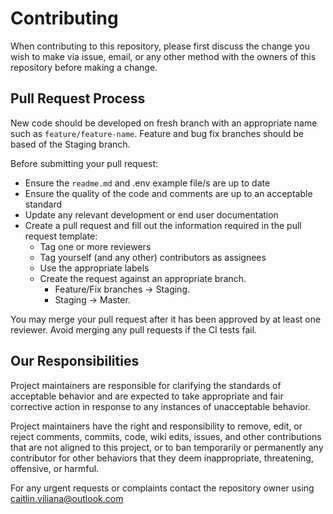 # Contributing

When contributing to this repository, please first discuss the change you wish to make via issue,
email, or any other method with the owners of this repository before making a change. 

## Pull Request Process
New code should be developed on fresh branch with an appropriate name such as `feature/feature-name`. Feature and bug fix branches should be based of the Staging branch.

Before submitting your pull request:
- Ensure the `readme.md` and .env example file/s are up to date
- Ensure the quality of the code and comments are up to an acceptable standard
- Update any relevant development or end user documentation
- Create a pull request and fill out the information required in the pull request template:
  -  Tag one or more reviewers
  -  Tag yourself (and any other) contributors as assignees
  -  Use the appropriate labels
  -  Create the request against an appropriate branch. 
     -  Feature/Fix branches -> Staging. 
     -  Staging -> Master.
  
You may merge your pull request after it has been approved by at least one reviewer. Avoid merging any pull requests if the CI tests fail.




## Our Responsibilities

Project maintainers are responsible for clarifying the standards of acceptable
behavior and are expected to take appropriate and fair corrective action in
response to any instances of unacceptable behavior.

Project maintainers have the right and responsibility to remove, edit, or
reject comments, commits, code, wiki edits, issues, and other contributions
that are not aligned to this project, or to ban temporarily or
permanently any contributor for other behaviors that they deem inappropriate,
threatening, offensive, or harmful.

For any urgent requests or complaints contact the repository owner using [caitlin.viliana@outlook.com](mailto:caitlin.viliana@outlook.com)
